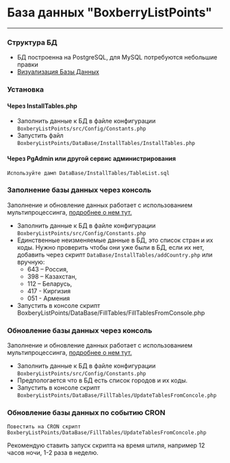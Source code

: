 # База данных "BoxberryListPoints"
___
### Структура БД 
- БД построенна на PostgreSQL, для MySQL потребуются небольшие правки
- [Визуализация Базы Данных](https://chessterrdev.github.io/BoxberyListPoints/)

### Установка 
#### Через InstallTables.php

* Заполнить данные к БД в файле конфигурации ``BoxberyListPoints/src/Config/Constants.php``
* Запустить файл ``BoxberyListPoints/DataBase/InstallTables/InstallTables.php``

#### Через PgAdmin или другой сервис администрирования 
```
Используйте дамп DataBase/InstallTables/TableList.sql
```

### Заполнение базы данных через консоль
Заполнение и обновление данных работает с использованием мультипроцессинга, [подробнее о нем тут.](./FillTables#readme)
* Заполнить данные к БД в файле конфигурации ``BoxberyListPoints/src/Config/Constants.php``
* Единственные неизменяемые данные в БД, это список стран и их коды. Нужно проверить чтобы они уже были в БД, 
если их нет, добавить через скрипт ``DataBase/InstallTables/addCountry.php`` или вручную:
  * 643 – Россия,
  * 398 – Казахстан,
  * 112 – Беларусь,
  * 417 - Киргизия
  * 051 - Армения
* Запустить в консоле скрипт BoxberyListPoints/DataBase/FillTables/FillTablesFromConsole.php


### Обновление базы данных через консоль
Заполнение и обновление данных работает с использованием мультипроцессинга, [подробнее о нем тут.](./FillTables#readme)
* Заполнить данные к БД в файле конфигурации ``BoxberyListPoints/src/Config/Constants.php``
* Предпологается что в БД есть список городов и их коды.
* Запустить в консоле скрипт ``BoxberyListPoints/DataBase/FillTables/UpdateTablesFromConcole.php``

### Обновление базы данных по событию CRON 
``Повестить на CRON скрипт BoxberyListPoints/DataBase/FillTables/UpdateTablesFromConcole.php``

Рекомендую ставить запуск скрипта на время штиля, например 12 часов ночи, 1-2 раза в неделю. 
